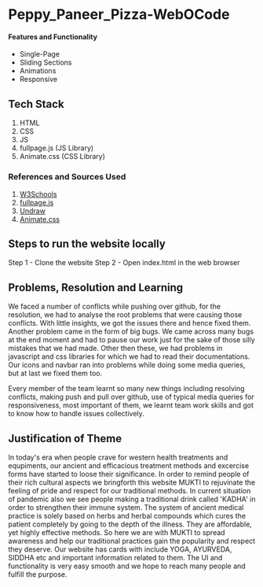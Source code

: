 # Peppy_Paneer_Pizza-WebOCode

#### Features and Functionality
- Single-Page
- Sliding Sections
- Animations
- Responsive
## Tech Stack

1. HTML
2. CSS
3. JS
4. fullpage.js (JS Library)
5. Animate.css (CSS Library)

### References and Sources Used

1. [W3Schools]()
2. [fullpage.js](https://alvarotrigo.com/fullPage/)
3. [Undraw](https://undraw.co)
4. [Animate.css](https://animate.style/)

## Steps to run the website locally

Step 1 - Clone the website 
Step 2 - Open index.html in the web browser

## Problems, Resolution and Learning

We faced a number of conflicts while pushing over github, for the resolution, we had to analyse the root problems that were causing those conflicts. With little insights, we got the issues there and hence fixed them.
Another problem came in the form of big bugs. We came across many bugs at the end moment and had to pause our work just for the sake of those silly mistakes that we had made. Other then these, we had problems in javascript and css libraries for which we had to read their documentations. Our icons and navbar ran into problems while doing some media queries, but at last we fixed them too.

Every member of the team learnt so many new things including resolving conflicts, making push and pull over github, use of typical media queries for responsiveness,  most important of them, we learnt team work skills and got to know how to handle issues collectively.

## Justification of Theme

In today's era when people crave for western health treatments and equpiments, our ancient and efficacious treatment methods and excercise forms have started to loose their significance.
In order to remind people of their rich cultural aspects we bringforth this website MUKTI to rejuvinate the feeling of pride and respect for our traditional methods. In current situation of pandemic also we see people making a traditional drink called 'KADHA' in order to strengthen their immune system.
The system of ancient medical practice is solely based on herbs and herbal compounds which cures the patient completely by going to the depth of the illness. They are affordable, yet highly effective methods.
    So here we are with MUKTI to spread awareness and help our traditional practices gain the popularity and respect they deserve. Our website has cards with include YOGA, AYURVEDA, SIDDHA etc and important information related to them. The UI and functionality is very easy smooth and we hope to reach many people and fulfill the purpose.

